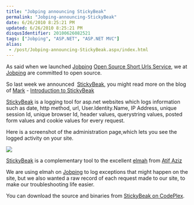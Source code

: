 ```yaml
---
title: "Jobping announcing StickyBeak"
permalink: "Jobping-announcing-StickyBeak"
date: 6/26/2010 8:25:21 PM
updated: 6/26/2010 8:25:21 PM
disqusIdentifier: 20100626082521
tags: ["Jobping", "ASP.NET", "ASP.NET MVC"]
alias:
 - /post/Jobping-announcing-StickyBeak.aspx/index.html
---
```

As said when we launched [Jobping](http://www.jobping.com) [Open Source Short Urls Service](http://blog.jobping.com/2010/05/jobping-open-source-short-urls-service.html), we at [Jobping](http://www.jobping.com) are committed to open source.

So last week we announced  [StickyBeak](http://stickybeak.codeplex.com/), you might read more on the blog of [Mark](http://markkemper1.blogspot.com/) - [Introduction to StickyBeak](http://markkemper1.blogspot.com/2010/06/introduction-to-stickybeak.html)
<!-- more -->

[StickyBeak](http://stickybeak.codeplex.com/) is a logging tool for asp.net websites which logs information such as date, http method, url, User.Identity.Name, IP Address, unique session Id, unique browser Id, header values, querystring values, posted form values and cookie values for every request.

Here is a screenshot of the administration page,which lets you see the logged activity on your site.

![](http://farm5.static.flickr.com/4096/4734666739_ecdf9215bc_o.png)

[StickyBeak](http://stickybeak.codeplex.com/) is a complementary tool to the excellent [elmah](http://code.google.com/p/elmah/) from [Atif Aziz](http://www.raboof.com/)

We are using elmah on [Jobping](http://www.jobping.com) to log exceptions that might happen on the site, but we also wanted a raw record of each request made to our site, to make our troubleshooting life easier.

You can download the source and binaries from [StickyBeak on CodePlex](http://stickybeak.codeplex.com/).
